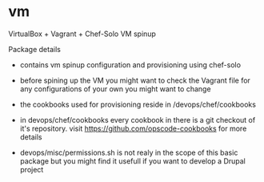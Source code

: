 vm
==

VirtualBox + Vagrant + Chef-Solo VM spinup

Package details

- contains vm spinup configuration and provisioning using chef-solo
- before spining up the VM you might want to check the Vagrant file for any configurations of your own you might want to change
- the cookbooks used for provisioning reside in /devops/chef/cookbooks
- in devops/chef/cookbooks every cookbook in there is a git checkout of it's repository. visit https://github.com/opscode-cookbooks for more details

- devops/misc/permissions.sh is not realy in the scope of this basic package but you might find it usefull if you want to develop a Drupal project
